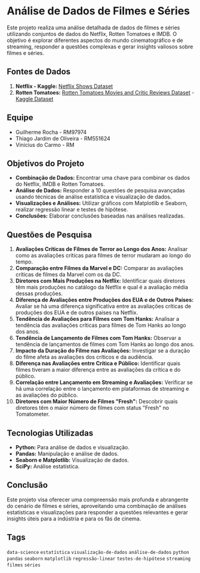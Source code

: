 # Análise de Dados de Filmes e Séries

Este projeto realiza uma análise detalhada de dados de filmes e séries utilizando conjuntos de dados do Netflix, Rotten Tomatoes e IMDB. O objetivo é explorar diferentes aspectos do mundo cinematográfico e de streaming, responder a questões complexas e gerar insights valiosos sobre filmes e séries.

## Fontes de Dados

1. **Netflix - Kaggle:** [Netflix Shows Dataset](https://www.kaggle.com/datasets/shivamb/netflix-shows)
2. **Rotten Tomatoes:** [Rotten Tomatoes Movies and Critic Reviews Dataset](https://www.rottentomatoes.com) - [Kaggle Dataset](https://www.kaggle.com/datasets/stefanoleone992/rotten-tomatoes-movies-and-critic-reviews-dataset/data)

## Equipe

- Guilherme Rocha - RM97974
- Thiago Jardim de Oliveira - RM551624
- Vinicius do Carmo - RM

## Objetivos do Projeto

- **Combinação de Dados:** Encontrar uma chave para combinar os dados do Netflix, IMDB e Rotten Tomatoes.
- **Análise de Dados:** Responder a 10 questões de pesquisa avançadas usando técnicas de análise estatística e visualização de dados.
- **Visualizações e Análises:** Utilizar gráficos com Matplotlib e Seaborn, realizar regressão linear e testes de hipótese.
- **Conclusões:** Elaborar conclusões baseadas nas análises realizadas.

## Questões de Pesquisa

1. **Avaliações Críticas de Filmes de Terror ao Longo dos Anos:** Analisar como as avaliações críticas para filmes de terror mudaram ao longo do tempo.
2. **Comparação entre Filmes da Marvel e DC:** Comparar as avaliações críticas de filmes da Marvel com os da DC.
3. **Diretores com Mais Produções na Netflix:** Identificar quais diretores têm mais produções no catálogo da Netflix e qual é a avaliação média dessas produções.
4. **Diferença de Avaliações entre Produções dos EUA e de Outros Países:** Avaliar se há uma diferença significativa entre as avaliações críticas de produções dos EUA e de outros países na Netflix.
5. **Tendência de Avaliações para Filmes com Tom Hanks:** Analisar a tendência das avaliações críticas para filmes de Tom Hanks ao longo dos anos.
6. **Tendência de Lançamento de Filmes com Tom Hanks:** Observar a tendência de lançamentos de filmes com Tom Hanks ao longo dos anos.
7. **Impacto da Duração do Filme nas Avaliações:** Investigar se a duração do filme afeta as avaliações dos críticos e da audiência.
8. **Diferença nas Avaliações entre Crítica e Público:** Identificar quais filmes tiveram a maior diferença entre as avaliações da crítica e do público.
9. **Correlação entre Lançamento em Streaming e Avaliações:** Verificar se há uma correlação entre o lançamento em plataformas de streaming e as avaliações do público.
10. **Diretores com Maior Número de Filmes "Fresh":** Descobrir quais diretores têm o maior número de filmes com status "Fresh" no Tomatometer.

## Tecnologias Utilizadas

- **Python:** Para análise de dados e visualização.
- **Pandas:** Manipulação e análise de dados.
- **Seaborn e Matplotlib:** Visualização de dados.
- **SciPy:** Análise estatística.


## Conclusão

Este projeto visa oferecer uma compreensão mais profunda e abrangente do cenário de filmes e séries, aproveitando uma combinação de análises estatísticas e visualizações para responder a questões relevantes e gerar insights úteis para a indústria e para os fãs de cinema.

## Tags

`data-science` `estatística` `visualização-de-dados` `análise-de-dados` `python` `pandas` `seaborn` `matplotlib` `regressão-linear` `testes-de-hipótese` `streaming` `filmes` `séries`

